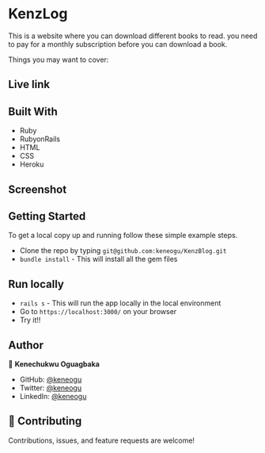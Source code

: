 # KenzLog

This is a website where you can download different books to read. you need to pay for a monthly subscription before you can download a book.

Things you may want to cover:

## Live link

## Built With

- Ruby
- RubyonRails
- HTML
- CSS
- Heroku

## Screenshot


## Getting Started

To get a local copy up and running follow these simple example steps.

- Clone the repo by typing `git@github.com:keneogu/KenzBlog.git`
- `bundle install` - This will install all the gem files

## Run locally

- `rails s` - This will run the app locally in the local environment
- Go to `https://localhost:3000/` on your browser
- Try it!!


## Author

👤 **Kenechukwu Oguagbaka**

- GitHub: [@keneogu](https://github.com/keneogu)
- Twitter: [@keneogu](https://twitter.com/keneogu)
- LinkedIn: [@keneogu](https://www.linkedin.com/in/oguagbaka-kenechukwu-8b2289179/)

## 🤝 Contributing

Contributions, issues, and feature requests are welcome!
